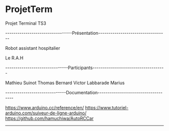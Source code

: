 # ProjetTerm


  Projet Terminal TS3


---------------------------------Présentation----------------------------------


Robot assistant hospitalier


Le R.A.H
















-------------------------------Participants------------------------------------

Mathieu Suinot
Thomas Bernard
Victor Labbarade
Marius

------------------------------Documentation------------------------------------


https://www.arduino.cc/reference/en/
https://www.tutoriel-arduino.com/suiveur-de-ligne-arduino/
https://github.com/hamuchiwa/AutoRCCar






-------------------------------------------------------------------------------
